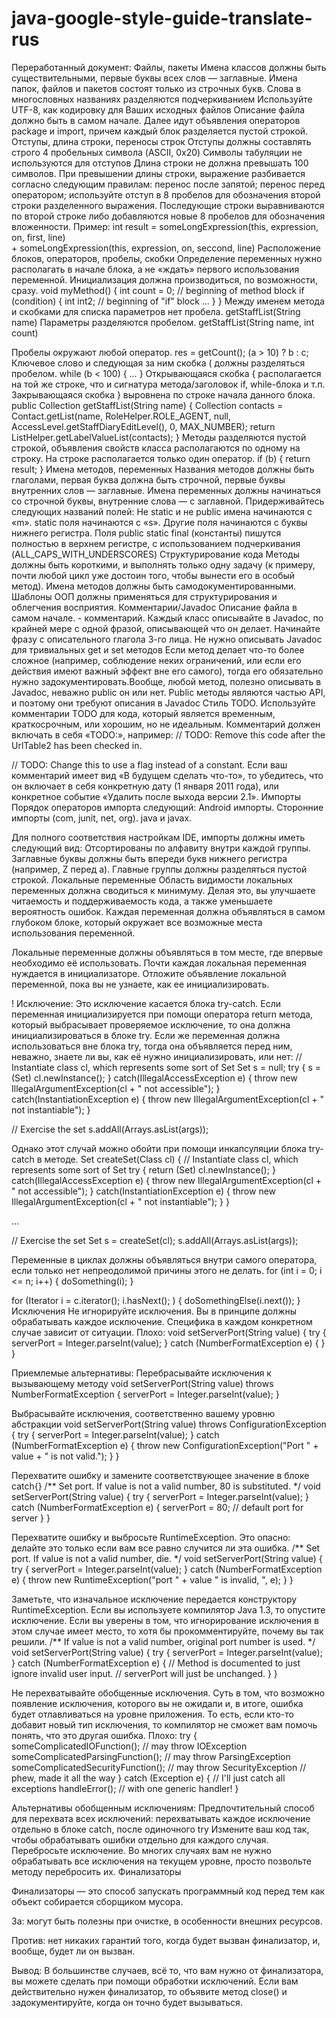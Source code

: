 # java-google-style-guide-translate-rus
Переработанный документ:
Файлы, пакеты
Имена классов должны быть существительными, первые буквы всех слов — заглавные.
Имена папок, файлов и пакетов состоят только из строчных букв. Слова в многословных названиях разделяются подчеркиванием
Используйте UTF-8,  как кодировку для Ваших исходных файлов
Описание файла должно быть в самом начале. Далее идут объявления операторов package и import, причем каждый блок разделяется пустой строкой.
Отступы, длина строки, переносы строк
Отступы должны составлять строго 4 пробельных символа (ASCII, 0x20)
Символы табуляции не используются для отступов 
Длина строки не должна превышать 100 символов.
При превышении длины строки, выражение разбивается согласно следующим правилам:
перенос после запятой;
перенос перед оператором;
используйте отступ в 8 пробелов для обозначения второй строки разделенного выражения. 
Последующие строки выравниваются по второй строке либо добавляются новые 8 пробелов для обозначения вложенности.
Пример:
int result = someLongExpression(this, expression, on, first, line)     
        + someLongExpression(this, expression, on, seccond, line) 
Расположение блоков, операторов, пробелы, скобки
Определение переменных нужно располагать в начале блока, а не «ждать» первого использования переменной. Инициализация должна производиться, по возможности, сразу.
void myMethod() {
    int count = 0; // beginning of method block
    if (condition) {
        int int2; // beginning of "if" block
        ...
    }
}
Между именем метода и скобками для списка параметров нет пробела.
getStaffList(String name)
Параметры разделяются пробелом.
getStaffList(String name, int count)

Пробелы окружают любой оператор.
res = getCount();
(a > 10) ? b : c;
Ключевое слово и следующая за ним скобка ( должны разделяться пробелом.
while (b < 100) {
    …
}
Открывающаяся скобка { располагается на той же строке, что и сигнатура метода/заголовок if, while-блока и т.п.
Закрывающаяся скобка } выровнена по строке начала данного блока.
public Collection getStaffList(String name) {
    Collection contacts = Contact.getList(name, RoleHelper.ROLE_AGENT, null,
    AccessLevel.getStaffDiaryEditLevel(), 0, MAX_NUMBER);
    return ListHelper.getLabelValueList(contacts);
}
Методы разделяются пустой строкой, объявления свойств класса располагаются по одному на строку.
На строке располагается только один оператор.
if (b) {
    return result;
}
Имена методов, переменных
Названия методов должны быть глаголами, первая буква должна быть строчной, первые буквы внутренних слов — заглавные.
Имена переменных должны начинаться со строчной буквы, внутренние слова — с заглавной.
Придерживайтесь следующих названий полей:
Не static и не public имена начинаются c «m».
static поля начинаются с «s».
Другие поля начинаются с буквы нижнего регистра.
Поля public static final (константы) пишутся полностью в верхнем регистре, с использованием подчеркивания (ALL_CAPS_WITH_UNDERSCORES)
Структурирование кода
Методы должны быть короткими, и выполнять только одну задачу (к примеру, почти любой цикл уже достоин того, чтобы вынести его в особый метод).
Имена методов должны быть самодокументированными.
Шаблоны ООП должны применяться для структурирования и облегчения восприятия.
Комментарии/Javadoc
Описание файла в самом начале. - комментарий.
Каждый класс описывайте в Javadoc, по крайней мере с одной фразой, описывающей что он делает. Начинайте фразу с описательного глагола 3-го лица. 
Не нужно описывать Javadoc для тривиальных get и set методов
Если метод делает что-то более сложное (например, соблюдение неких ограничений, или если его действия имеют важный эффект вне его самого), тогда его обязательно нужно задокументировать.Вообще, любой метод, полезно описывать в Javadoc, неважно public он или нет. Public методы являются частью API, и поэтому они требуют описания в Javadoc
Стиль TODO. Используйте комментарии TODO для кода, который является временным, краткосрочным, или хорошим, но не идеальным. Комментарий должен включать в себя «TODO:», например:
// TODO: Remove this code after the UrlTable2 has been checked in.

// TODO: Change this to use a flag instead of a constant.
Если ваш комментарий имеет вид «В будущем сделать что-то», то убедитесь, что он включает в себя конкретную дату (1 января 2011 года), или конкретное событие «Удалить после выхода версии 2.1».
Импорты
Порядок операторов импорта следующий:
Android импорты.
Сторонние импорты (com, junit, net, org).
java и javax.

Для полного соответствия настройкам IDE, импорты должны иметь следующий вид:
Отсортированы по алфавиту внутри каждой группы.
Заглавные буквы должны быть впереди букв нижнего регистра (например, Z перед a).
Главные группы должны разделяться пустой строкой.
Локальные переменные
Область видимости локальных переменных должна сводиться к минимуму. Делая это, вы улучшаете читаемость и поддерживаемость кода, а также уменьшаете вероятность ошибок.
Каждая переменная должна объявляться в самом глубоком блоке, который окружает все возможные места использования переменной.

Локальные переменные должны объявляться в том месте, где впервые необходимо её использовать. 
Почти каждая локальная переменная нуждается в инициализаторе. 
Отложите объявление локальной переменной, пока вы не узнаете, как ее инициализировать.

! Исключение:
Это исключение касается блока try-catch. Если переменная инициализируется при помощи оператора return метода, который выбрасывает проверяемое исключение, то она должна инициализироваться в блоке try. Если же переменная должна использоваться вне блока try, тогда она объявляется перед ним, неважно, знаете ли вы, как её нужно инициализировать, или нет:
// Instantiate class cl, which represents some sort of Set 
Set s = null;
try {
    s = (Set) cl.newInstance();
} catch(IllegalAccessException e) {
    throw new IllegalArgumentException(cl + " not accessible");
} catch(InstantiationException e) {
    throw new IllegalArgumentException(cl + " not instantiable");
}

// Exercise the set 
s.addAll(Arrays.asList(args));



Однако этот случай можно обойти при помощи инкапсуляции блока try-catch в методе.
Set createSet(Class cl) {
    // Instantiate class cl, which represents some sort of Set 
    try {
        return (Set) cl.newInstance();
    } catch(IllegalAccessException e) {
        throw new IllegalArgumentException(cl + " not accessible");
    } catch(InstantiationException e) {
        throw new IllegalArgumentException(cl + " not instantiable");
    }
}

...

// Exercise the set 
Set s = createSet(cl);
s.addAll(Arrays.asList(args));





Переменные в циклах должны объявляться внутри самого оператора, если только нет непреодолимой причины этого не делать.
for (int i = 0; i <= n; i++) {
    doSomething(i);
}

for (Iterator i = c.iterator(); i.hasNext(); ) {
    doSomethingElse(i.next());
}
Исключения
Не игнорируйте исключения.  Вы в принципе должны обрабатывать каждое исключение. Специфика в каждом конкретном случае зависит от ситуации.
Плохо:
void setServerPort(String value) {
    try {
        serverPort = Integer.parseInt(value);
    } catch (NumberFormatException e) { }
}


Приемлемые альтернативы:
Перебрасывайте исключения к вызывающему методу
void setServerPort(String value) throws NumberFormatException {
    serverPort = Integer.parseInt(value);
}


 Выбрасывайте исключения, соответственно вашему уровню абстракции
void setServerPort(String value) throws ConfigurationException {
    try {
        serverPort = Integer.parseInt(value);
    } catch (NumberFormatException e) {
        throw new ConfigurationException("Port " + value + " is not valid.");
    }
}


Перехватите ошибку и замените соответствующее значение в блоке catch{}
/** Set port. If value is not a valid number, 80 is substituted. */
void setServerPort(String value) {
    try {
        serverPort = Integer.parseInt(value);
    } catch (NumberFormatException e) {
        serverPort = 80;  // default port for server 
    }
}


Перехватите ошибку и выбросьте RuntimeException. Это опасно: делайте это только если вам все равно случится ли эта ошибка.
/** Set port. If value is not a valid number, die. */
void setServerPort(String value) {
    try {
        serverPort = Integer.parseInt(value);
    } catch (NumberFormatException e) {
        throw new RuntimeException("port " + value " is invalid, ", e);
    }
}


Заметьте, что изначальное исключение передается конструктору RuntimeException. Если вы используете компилятор Java 1.3, то опустите исключение.
Если вы уверены в том, что игнорирование исключения в этом случае имеет место, то хотя бы прокомментируйте, почему вы так решили.
/** If value is not a valid number, original port number is used. */
void setServerPort(String value) {
    try {
        serverPort = Integer.parseInt(value);
    } catch (NumberFormatException e) {
        // Method is documented to just ignore invalid user input.
        // serverPort will just be unchanged.
    }
}



Не перехватывайте обобщенные исключения. Суть в том, что возможно появление исключения, которого вы не ожидали и, в итоге, ошибка будет отлавливаться на уровне приложения. То есть, если кто-то добавит новый тип исключения, то компилятор не сможет вам помочь понять, что это другая ошибка.
Плохо:
try {
    someComplicatedIOFunction();        // may throw IOException 
    someComplicatedParsingFunction();   // may throw ParsingException 
    someComplicatedSecurityFunction();  // may throw SecurityException 
    // phew, made it all the way 
} catch (Exception e) {               // I'll just catch all exceptions 
    handleError();                      // with one generic handler!
}


Альтернативы обобщенным исключениям:
Предпочтительный способ для перехвата всех исключений: перехватывать каждое исключение отдельно в блоке catch, после одиночного try
Измените ваш код так, чтобы обрабатывать ошибки отдельно для каждого случая.
Перебросьте исключение. Во многих случаях вам не нужно обрабатывать все исключения на текущем уровне, просто позвольте методу перебросить их.
Финализаторы

Финализаторы — это способ запускать программный код перед тем как объект собирается сборщиком мусора.

За: 
могут быть полезны при очистке, в особенности внешних ресурсов.

Против: 
нет никаких гарантий того, когда будет вызван финализатор, и, вообще, будет ли он вызван.

Вывод: 
В большинстве случаев, всё то, что вам нужно от финализатора, вы можете сделать при помощи обработки исключений. Если вам действительно нужен финализатор, то объявите метод close() и задокументируйте, когда он точно будет вызываться.

